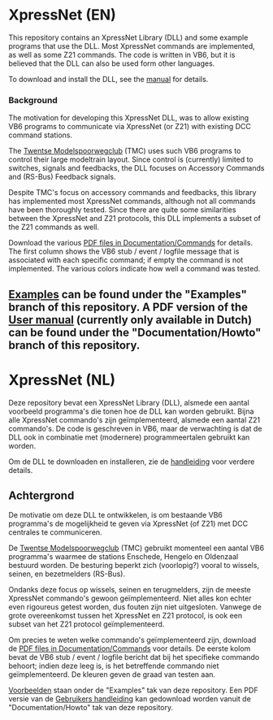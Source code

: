 # XpressNet (EN)
This repository contains an XpressNet Library (DLL) and some example programs that use the DLL. Most XpressNet commands are implemented, as well as some Z21 commands. The code is written in VB6, but it is believed that the DLL can also be used form other languages.

To download and install the DLL, see the [manual](Code/Install/Install-Library.md) for details.

### Background
The motivation for developing this XpressNet DLL, was to allow existing VB6 programs to communicate via XpressNet (or Z21) with existing DCC command stations.

The [Twentse Modelspoorwegclub](https://twentsemodelspoorweg.club) (TMC) uses such VB6 programs to control their large modeltrain layout.
Since control is (currently) limited to switches, signals and feedbacks, the DLL focuses on Accessory Commands and (RS-Bus) Feedback signals.

Despite TMC's focus on accessory commands and feedbacks, this library has implemented most XpressNet commands, although not all commands have been thoroughly tested. Since there are quite some similarities between the XpressNet and Z21 protocols, this DLL implements a subset of the Z21 commands as well.

Download the various [PDF files in Documentation/Commands](Documentation/Commands) for details. The first column shows the VB6 stub / event / logfile message that is associated with each specific command; if empty the command is not implemented. The various colors indicate how well a command was tested.

[Examples](Examples/Examples.md) can be found under the "Examples" branch of this repository.
A PDF version of the [User manual](Documentation/HowToUse/XpressNet-DLL_NL.md) (currently only available in Dutch) can be found under the "Documentation/Howto" branch of this repository. 
---

# XpressNet (NL)
Deze repository bevat een XpressNet Library (DLL), alsmede een aantal voorbeeld programma's die tonen hoe de DLL kan worden gebruikt. Bijna alle XpressNet commando's zijn geïmplementeerd, alsmede een aantal Z21 commando's. De code is geschreven in VB6, maar de verwachting is dat de DLL ook in combinatie met (modernere) programmeertalen gebruikt kan worden.

Om de DLL te downloaden en installeren, zie de [handleiding](Code/Install/Installeren-Library.md) voor verdere details.

## Achtergrond
De motivatie om deze DLL te ontwikkelen, is om bestaande VB6 programma's de mogelijkheid te geven via XpressNet (of Z21) met DCC centrales te communiceren.

De [Twentse Modelspoorwegclub](https://twentsemodelspoorweg.club) (TMC) gebruikt momenteel een aantal VB6 programma's waarmee de stations Enschede, Hengelo en Oldenzaal bestuurd worden. De besturing beperkt zich (voorlopig?) vooral to wissels, seinen, en bezetmelders (RS-Bus).

Ondanks deze focus op wissels, seinen en terugmelders, zijn de meeste XpressNet commando's gewoon geïmplementeerd. Niet alles kon echter even rigoureus getest worden, dus fouten zijn niet uitgesloten. Vanwege de grote overeenkomst tussen het XpressNet en Z21 protocol, is ook een subset van het Z21 protocol geïmplementeerd.

Om precies te weten welke commando's geïmplementeerd zijn, download de [PDF files in Documentation/Commands](Documentation/Commands) voor details. De eerste kolom bevat de VB6 stub / event / logfile bericht dat bij het specifieke commando behoort; indien deze leeg is, is het betreffende commando niet geïmplementeerd. De kleuren geven de graad van testen aan.

[Voorbeelden](Examples/Voorbeelden.md) staan onder de "Examples" tak van deze repository.
Een PDF versie van de [Gebruikers handleiding](Documentation/HowToUse/XpressNet-DLL_NL.md) kan gedownload worden vanuit de "Documentation/Howto" tak van deze repository.
